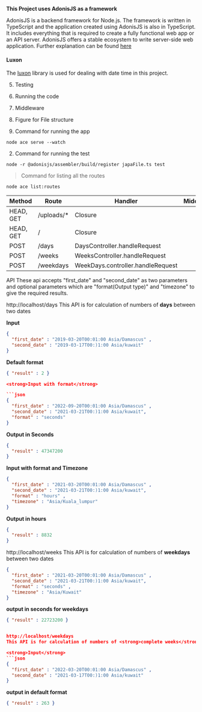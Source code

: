 <strong> This Project uses AdonisJS as a framework </strong>

AdonisJS is a backend framework for Node.js. The framework is written in TypeScript and the application created using AdonisJS is also in TypeScript. It includes everything that is required to create a fully functional web app or an API server. AdonisJS offers a stable ecosystem to write server-side web application. Further explanation can be found [here](https://adonisjs.com/)

<h4>Luxon</h4>

The [luxon](https://moment.github.io/luxon/) library is used for dealing with date time in this project.


5. Testing 
6. Running the code
7. Middleware
8. Figure for File structure 


1. Command for running the app
```
node ace serve --watch
```
2. Command for running the test 
```
node -r @adonisjs/assembler/build/register japaFile.ts test
```


> Command for listing all the routes
```
node ace list:routes
```


Method | Route | Handler | Middleware | Name |
--- | --- | --- | --- |--- |
HEAD, GET | /uploads/* | Closure | | drive.local.serve | 
HEAD, GET | / | Closure | | | 
POST  | /days | DaysController.handleRequest | |  | 
POST | /weeks | WeeksController.handleRequest | |  | 
POST | /weekdays | WeekDays.controller.handleRequest | | |


API 
These api accepts "first_date" and "second_date" as two parameters and optional parameters which are "format(Output type)" and "timezone" to give the required results.

http://localhost/days
This API is for calculation of numbers of <strong>days</strong> between two dates

<strong>Input</strong>
  
```json
{ 
  "first_date" : "2019-03-20T00:01:00 Asia/Damascus" ,
  "second_date" : "2019-03-17T00:)1:00 Asia/kuwait"
}
```

<strong>Default format</strong>
```json
{ "result" : 2 }

<strong>Input with format</strong>

```json
{ 
  "first_date" : "2022-09-20T00:01:00 Asia/Damascus" ,
  "second_date" : "2021-03-21T00:)1:00 Asia/kuwait",
  "format" : "seconds"  
}
```

<strong>Output in Seconds</strong>
```json
{ 
  "result" : 47347200
}
```

<strong>Input with format and Timezone</strong>

```json
{ 
  "first_date" : "2021-03-20T00:01:00 Asia/Damascus" ,
  "second_date" : "2021-03-21T00:)1:00 Asia/kuwait",
  "format" : "hours" ,
  "timezone" : "Asia/Kuala_lumpur"
}
```

<strong>Output in hours</strong>
```json
{ 
  "result" : 8832
}
```

http://localhost/weeks
This API is for calculation of numbers of <strong>weekdays</strong> between two dates
```json
{ 
  "first_date" : "2021-03-20T00:01:00 Asia/Damascus" ,
  "second_date" : "2021-03-21T00:)1:00 Asia/kuwait",
  "format" : "seconds" ,
  "timezone" : "Asia/Kuwait"
}
```

<strong>output in seconds for weekdays</strong>
```json
{ "result" : 22723200 }


http://localhost/weekdays
This API is for calculation of numbers of <strong>complete weeks</strong> between two dates

<strong>Input</strong>
```json
{ 
  "first_date" : "2022-03-20T00:01:00 Asia/Damascus" ,
  "second_date" : "2021-03-17T00:)1:00 Asia/kuwait"
}
```

<strong>output in default format</strong>
```json
{ "result" : 263 }
```




